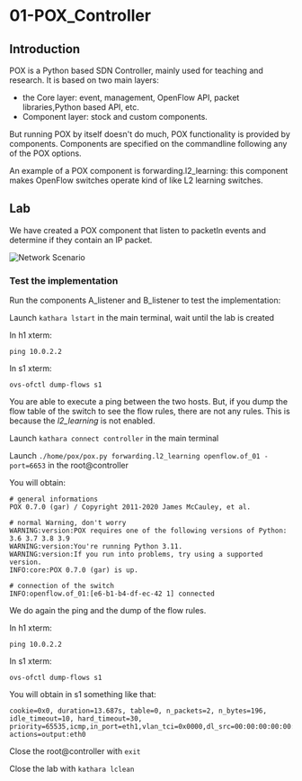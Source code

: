 # 01-POX_Controller

## Introduction

POX is a Python based SDN Controller, mainly used for teaching and research. It is based on two main layers:
* the Core layer: event, management, OpenFlow API, packet libraries,Python based API, etc.
* Component layer: stock and custom components.

But running POX by itself doesn't do much, POX functionality is provided by components. Components are specified on the commandline following any of the POX options.

An example of a POX component is forwarding.l2_learning: this component makes OpenFlow switches operate kind of like L2 learning switches.

## Lab

We have created a POX component that listen to packetIn events and determine if they contain an IP packet.

![Network Scenario](/home/ricgobs/Desktop/Kathara-Labs/main-labs/sdn-openflow/network_images/network_image1.png)

### Test the implementation

Run the components A_listener and B_listener to test the implementation:

Launch ```kathara lstart``` in the main terminal, wait until the lab is created

In h1 xterm:
```
ping 10.0.2.2
```

In s1 xterm:
```
ovs-ofctl dump-flows s1
```

You are able to execute a ping between the two hosts. But, if you dump the flow table of the switch to see the flow rules, there are not any rules. This is because the *l2_learning* is not enabled.

Launch ```kathara connect controller``` in the main terminal

Launch ```./home/pox/pox.py forwarding.l2_learning openflow.of_01 -port=6653``` in the root@controller

You will obtain: 
```
# general informations
POX 0.7.0 (gar) / Copyright 2011-2020 James McCauley, et al.

# normal Warning, don't worry
WARNING:version:POX requires one of the following versions of Python: 3.6 3.7 3.8 3.9
WARNING:version:You're running Python 3.11.
WARNING:version:If you run into problems, try using a supported version.
INFO:core:POX 0.7.0 (gar) is up.

# connection of the switch
INFO:openflow.of_01:[e6-b1-b4-df-ec-42 1] connected
```

We do again the ping and the dump of the flow rules.

In h1 xterm:
```
ping 10.0.2.2
```

In s1 xterm:
```
ovs-ofctl dump-flows s1
```

You will obtain in s1 something like that:
```
cookie=0x0, duration=13.687s, table=0, n_packets=2, n_bytes=196, idle_timeout=10, hard_timeout=30, priority=65535,icmp,in_port=eth1,vlan_tci=0x0000,dl_src=00:00:00:00:00:02,dl_dst=00:00:00:00:00:01,nw_src=10.0.2.2,nw_dst=10.0.1.1,nw_tos=0,icmp_type=0,icmp_code=0 actions=output:eth0
```

Close the root@controller with ```exit```

Close the lab with ```kathara lclean```